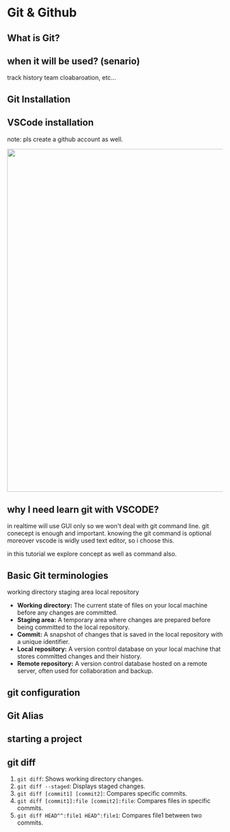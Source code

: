 # Git & Github

## What is Git?



## when it will be used? (senario)

track history
team cloabaroation, etc...

## Git Installation

## VSCode installation

note: pls create a github account as well.

<p align="center">
<img src="how to install vscode\2024-01-23_14-35.png" width="800">
</p>

## why I need learn git with VSCODE?

in realtime will use GUI only so we won't deal with git command line. git conecept is enough and important. knowing the git command is optional moreover vscode is widly used text editor, so i choose this.

in this tutorial we explore concept as well as command also.

## Basic Git terminologies

working directory
staging area
local repository

- **Working directory:** The current state of files on your local machine before any changes are committed.
- **Staging area:** A temporary area where changes are prepared before being committed to the local repository.
- **Commit:** A snapshot of changes that is saved in the local repository with a unique identifier.
- **Local repository:** A version control database on your local machine that stores committed changes and their history.
- **Remote repository:** A version control database hosted on a remote server, often used for collaboration and backup.

## git configuration

## Git Alias

## starting a project

## git diff

1. `git diff`: Shows working directory changes.
2. `git diff --staged`: Displays staged changes.
3. `git diff [commit1] [commit2]`: Compares specific commits.
4. `git diff [commit1]:file [commit2]:file`: Compares files in specific commits.
5. `git diff HEAD^^:file1 HEAD^:file1`: Compares file1 between two commits.
